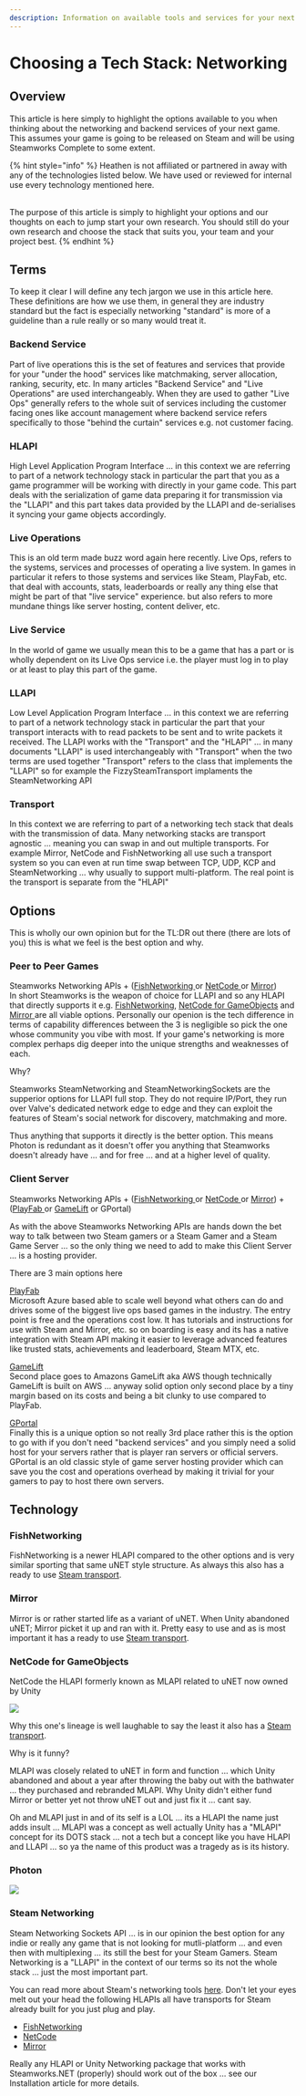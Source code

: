```yaml
---
description: Information on available tools and services for your next multiplayer project
---
```


# Choosing a Tech Stack: Networking

## Overview

This article is here simply to highlight the options available to you when thinking about the networking and backend services of your next game. This assumes your game is going to be released on Steam and will be using Steamworks Complete to some extent.

{% hint style="info" %}
Heathen is not affiliated or partnered in away with any of the technologies listed below. We have used or reviewed for internal use every technology mentioned here.

\
The purpose of this article is simply to highlight your options and our thoughts on each to jump start your own research. You should still do your own research and choose the stack that suits you, your team and your project best.
{% endhint %}

## Terms

To keep it clear I will define any tech jargon we use in this article here. These definitions are how we use them, in general they are industry standard but the fact is especially networking "standard" is more of a guideline than a rule really or so many would treat it.

### Backend Service

Part of live operations this is the set of features and services that provide for your "under the hood" services like matchmaking, server allocation, ranking, security, etc. In many articles "Backend Service" and "Live Operations" are used interchangeably. When they are used to gather "Live Ops" generally refers to the whole suit of services including the customer facing ones like account management where backend service refers specifically to those "behind the curtain" services e.g. not customer facing.

### HLAPI

High Level Application Program Interface ... in this context we are referring to part of a network technology stack in particular the part that you as a game programmer will be working with directly in your game code. This part deals with the serialization of game data preparing it for transmission via the "LLAPI" and this part takes data provided by the LLAPI and de-serialises it syncing your game objects accordingly.

### Live Operations

This is an old term made buzz word again here recently. Live Ops, refers to the systems, services and processes of operating a live system. In games in particular it refers to those systems and services like Steam, PlayFab, etc. that deal with accounts, stats, leaderboards or really any thing else that might be part of that "live service" experience. but also refers to more mundane things like server hosting, content deliver, etc.

### Live Service

In the world of game we usually mean this to be a game that has a part or is wholly dependent on its Live Ops service i.e. the player must log in to play or at least to play this part of the game.

### LLAPI

Low Level Application Program Interface ... in this context we are referring to part of a network technology stack in particular the part that your transport interacts with to read packets to be sent and to write packets it received. The LLAPI works with the "Transport" and the "HLAPI" ... in many documents "LLAPI" is used interchangeably with "Transport" when the two terms are used together "Transport" refers to the class that implements the "LLAPI" so for example the FizzySteamTransport implaments the SteamNetworking API

### Transport

In this context we are referring to part of a networking tech stack that deals with the transmission of data. Many networking stacks are transport agnostic ... meaning you can swap in and out multiple transports. For example Mirror, NetCode and FishNetworking all use such a transport system so you can even at run time swap between TCP, UDP, KCP and SteamNetworking ... why usually to support multi-platform. The real point is the transport is separate from the "HLAPI"

## Options

This is wholly our own opinion but for the TL:DR out there (there are lots of you) this is what we feel is the best option and why.

### Peer to Peer Games

Steamworks Networking APIs + ([FishNetworking ](https://github.com/FirstGearGames/FishNet)or [NetCode ](https://github.com/Unity-Technologies/com.unity.netcode.gameobjects)or [Mirror](https://github.com/vis2k/Mirror))\
In short Steamworks is the weapon of choice for LLAPI and so any HLAPI that directly supports it e.g. [FishNetworking](https://github.com/FirstGearGames/FishNet), [NetCode for GameObjects](https://github.com/Unity-Technologies/com.unity.netcode.gameobjects) and [Mirror ](https://github.com/vis2k/Mirror)are all viable options. Personally our openion is the tech difference in terms of capability differences between the 3 is negligible so pick the one whose community you vibe with most. If your game's networking is more complex perhaps dig deeper into the unique strengths and weaknesses of each.

Why?

Steamworks SteamNetworking and SteamNetworkingSockets are the supperior options for LLAPI full stop. They do not require IP/Port, they run over Valve's dedicated network edge to edge and they can exploit the features of Steam's social network for discovery, matchmaking and more.&#x20;

Thus anything that supports it directly is the better option. This means Photon is redundant as it doesn't offer you anything that Steamworks doesn't already have ... and for free ... and at a higher level of quality.

### Client Server&#x20;

Steamworks Networking APIs + ([FishNetworking ](https://github.com/FirstGearGames/FishNet)or [NetCode ](https://github.com/Unity-Technologies/com.unity.netcode.gameobjects)or [Mirror](https://github.com/vis2k/Mirror)) + ([PlayFab ](https://playfab.com)or [GameLift](https://aws.amazon.com/gamelift/) or GPortal)

As with the above Steamworks Networking APIs are hands down the bet way to talk between two Steam gamers or a Steam Gamer and a Steam Game Server … so the only thing we need to add to make this Client Server … is a hosting provider.

There are 3 main options here

[PlayFab](https://playfab.com)\
Microsoft Azure based able to scale well beyond what others can do and drives some of the biggest live ops based games in the industry. The entry point is free and the operations cost low. It has tutorials and instructions for use with Steam and Mirror, etc. so on boarding is easy and its has a native integration with Steam API making it easier to leverage advanced features like trusted stats, achievements and leaderboard, Steam MTX, etc.

[GameLift](https://aws.amazon.com/gamelift/)\
Second place goes to Amazons GameLift aka AWS though technically GameLift is built on AWS … anyway solid option only second place by a tiny margin based on its costs and being a bit clunky to use compared to PlayFab.

[GPortal](https://www.g-portal.com/business/)\
Finally this is a unique option so not really 3rd place rather this is the option to go with if you don't need "backend services" and you simply need a solid host for your servers rather that is player ran servers or official servers. GPortal is an old classic style of game server hosting provider which can save you the cost and operations overhead by making it trivial for your gamers to pay to host there own servers.

## Technology

### FishNetworking

FishNetworking is a newer HLAPI compared to the other options and is very similar sporting that same uNET style structure. As always this also has a ready to use [Steam transport](https://github.com/FirstGearGames/FishySteamworks).

### Mirror

Mirror is or rather started life as a variant of uNET. When Unity abandoned uNET; Mirror picket it up and ran with it. Pretty easy to use and as is most important it has a ready to use [Steam transport](https://github.com/Chykary/FizzySteamworks/).

### NetCode for GameObjects

NetCode the HLAPI formerly known as MLAPI related to uNET now owned by Unity

![](../../../../.gitbook/assets/FacepalmGIF.gif)

Why this one's lineage is well laughable to say the least it also has a [Steam transport](https://github.com/Unity-Technologies/multiplayer-community-contributions/tree/main/Transports/com.community.netcode.transport.steamnetworking).

Why is it funny?

MLAPI was closely related to uNET in form and function … which Unity abandoned and about a year after throwing the baby out with the bathwater … they purchased and rebranded MLAPI. Why Unity didn't either fund Mirror or better yet not throw uNET out and just fix it … cant say.

Oh and MLAPI just in and of its self is a LOL … its a HLAPI the name just adds insult … MLAPI was a concept as well actually Unity has a "MLAPI" concept for its DOTS stack … not a tech but a concept like you have HLAPI and LLAPI … so ya the name of this product was a tragedy as is its history.

### Photon

![](../../../../.gitbook/assets/NoGodPleaseNoGIF.gif)

### Steam Networking

Steam Networking Sockets API … is in our opinion the best option for any indie or really any game that is not looking for mutli-platform … and even then with multiplexing … its still the best for your Steam Gamers. Steam Networking is a "LLAPI" in the context of our terms so its not the whole stack ... just the most important part.

You can read more about Steam's networking tools [here](https://partner.steamgames.com/doc/api/ISteamNetworkingSockets). Don't let your eyes melt out your head the following HLAPIs all have transports for Steam already built for you just plug and play.

* [FishNetworking](https://github.com/FirstGearGames/FishNet)
* [NetCode ](https://github.com/Unity-Technologies/com.unity.netcode.gameobjects)
* [Mirror](https://github.com/vis2k/Mirror)

Really any HLAPI or Unity Networking package that works with Steamworks.NET (properly) should work out of the box ... see our Installation article for more details.&#x20;

